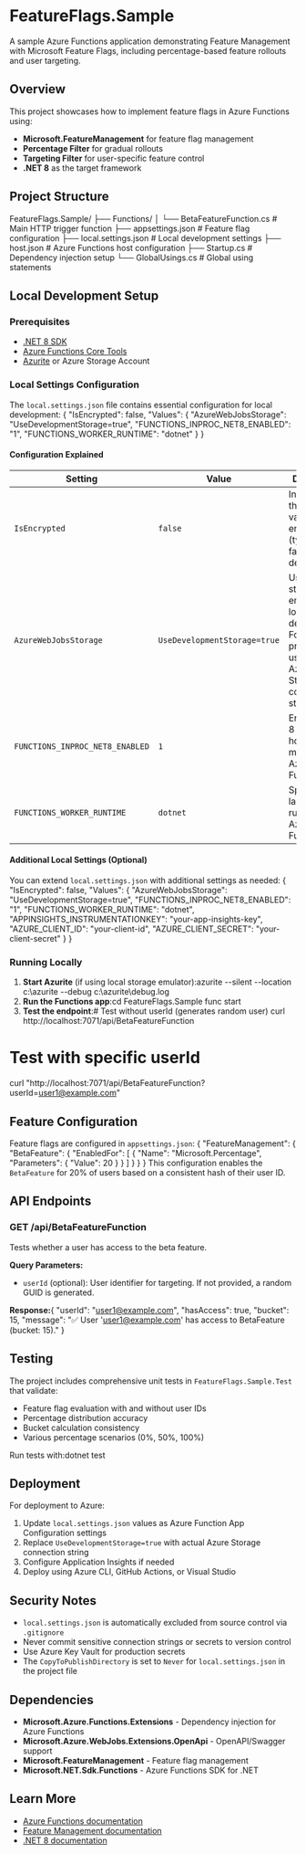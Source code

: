 ﻿# FeatureFlags.Sample

A sample Azure Functions application demonstrating Feature Management with Microsoft Feature Flags, including percentage-based feature rollouts and user targeting.

## Overview

This project showcases how to implement feature flags in Azure Functions using:
- **Microsoft.FeatureManagement** for feature flag management
- **Percentage Filter** for gradual rollouts
- **Targeting Filter** for user-specific feature control
- **.NET 8** as the target framework

## Project Structure
FeatureFlags.Sample/
├── Functions/
│   └── BetaFeatureFunction.cs    # Main HTTP trigger function
├── appsettings.json              # Feature flag configuration
├── local.settings.json           # Local development settings
├── host.json                     # Azure Functions host configuration
├── Startup.cs                    # Dependency injection setup
└── GlobalUsings.cs               # Global using statements
## Local Development Setup

### Prerequisites

- [.NET 8 SDK](https://dotnet.microsoft.com/download/dotnet/8.0)
- [Azure Functions Core Tools](https://docs.microsoft.com/azure/azure-functions/functions-run-local)
- [Azurite](https://docs.microsoft.com/azure/storage/common/storage-use-azurite) or Azure Storage Account

### Local Settings Configuration

The `local.settings.json` file contains essential configuration for local development:
{
    "IsEncrypted": false,
    "Values": {
        "AzureWebJobsStorage": "UseDevelopmentStorage=true",
        "FUNCTIONS_INPROC_NET8_ENABLED": "1", 
        "FUNCTIONS_WORKER_RUNTIME": "dotnet"
    }
}
#### Configuration Explained

| Setting | Value | Description |
|---------|-------|-------------|
| `IsEncrypted` | `false` | Indicates if the settings values are encrypted (typically false for local development) |
| `AzureWebJobsStorage` | `UseDevelopmentStorage=true` | Uses Azurite storage emulator for local development. For production, use actual Azure Storage connection string |
| `FUNCTIONS_INPROC_NET8_ENABLED` | `1` | Enables .NET 8 in-process hosting model for Azure Functions |
| `FUNCTIONS_WORKER_RUNTIME` | `dotnet` | Specifies the language runtime for Azure Functions |

#### Additional Local Settings (Optional)

You can extend `local.settings.json` with additional settings as needed:
{
    "IsEncrypted": false,
    "Values": {
        "AzureWebJobsStorage": "UseDevelopmentStorage=true",
        "FUNCTIONS_INPROC_NET8_ENABLED": "1",
        "FUNCTIONS_WORKER_RUNTIME": "dotnet",
        "APPINSIGHTS_INSTRUMENTATIONKEY": "your-app-insights-key",
        "AZURE_CLIENT_ID": "your-client-id",
        "AZURE_CLIENT_SECRET": "your-client-secret"
    }
}
### Running Locally

1. **Start Azurite** (if using local storage emulator):azurite --silent --location c:\azurite --debug c:\azurite\debug.log
2. **Run the Functions app**:cd FeatureFlags.Sample
   func start
3. **Test the endpoint**:# Test without userId (generates random user)
curl http://localhost:7071/api/BetaFeatureFunction

# Test with specific userId
curl "http://localhost:7071/api/BetaFeatureFunction?userId=user1@example.com"
## Feature Configuration

Feature flags are configured in `appsettings.json`:
{
  "FeatureManagement": {
    "BetaFeature": {
      "EnabledFor": [
        {
          "Name": "Microsoft.Percentage",
          "Parameters": {
            "Value": 20
          }
        }
      ]
    }
  }
}
This configuration enables the `BetaFeature` for 20% of users based on a consistent hash of their user ID.

## API Endpoints

### GET /api/BetaFeatureFunction

Tests whether a user has access to the beta feature.

**Query Parameters:**
- `userId` (optional): User identifier for targeting. If not provided, a random GUID is generated.

**Response:**{
  "userId": "user1@example.com",
  "hasAccess": true,
  "bucket": 15,
  "message": "✅ User 'user1@example.com' has access to BetaFeature (bucket: 15)."
}
## Testing

The project includes comprehensive unit tests in `FeatureFlags.Sample.Test` that validate:
- Feature flag evaluation with and without user IDs
- Percentage distribution accuracy
- Bucket calculation consistency
- Various percentage scenarios (0%, 50%, 100%)

Run tests with:dotnet test
## Deployment

For deployment to Azure:

1. Update `local.settings.json` values as Azure Function App Configuration settings
2. Replace `UseDevelopmentStorage=true` with actual Azure Storage connection string
3. Configure Application Insights if needed
4. Deploy using Azure CLI, GitHub Actions, or Visual Studio

## Security Notes

- `local.settings.json` is automatically excluded from source control via `.gitignore`
- Never commit sensitive connection strings or secrets to version control
- Use Azure Key Vault for production secrets
- The `CopyToPublishDirectory` is set to `Never` for `local.settings.json` in the project file

## Dependencies

- **Microsoft.Azure.Functions.Extensions** - Dependency injection for Azure Functions
- **Microsoft.Azure.WebJobs.Extensions.OpenApi** - OpenAPI/Swagger support
- **Microsoft.FeatureManagement** - Feature flag management
- **Microsoft.NET.Sdk.Functions** - Azure Functions SDK for .NET

## Learn More

- [Azure Functions documentation](https://docs.microsoft.com/azure/azure-functions/)
- [Feature Management documentation](https://docs.microsoft.com/azure/azure-app-configuration/use-feature-flags-dotnet-core)
- [.NET 8 documentation](https://docs.microsoft.com/dotnet/core/whats-new/dotnet-8)
